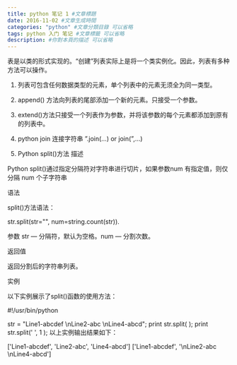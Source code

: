 ```yaml
---
title: python 笔记 1 #文章標題
date: 2016-11-02 #文章生成時間
categories: "python" #文章分類目錄 可以省略
tags: python 入门 笔记 #文章標籤 可以省略
description: #你對本頁的描述 可以省略
---
```

表是以类的形式实现的。“创建”列表实际上是将一个类实例化。因此，列表有多种方法可以操作。

1. 列表可包含任何数据类型的元素，单个列表中的元素无须全为同一类型。
2.  append() 方法向列表的尾部添加一个新的元素。只接受一个参数。

3.  extend()方法只接受一个列表作为参数，并将该参数的每个元素都添加到原有的列表中。

4.  python join 连接字符串 ”.join(…) or join(”,…)

5. Python split()方法  描述

Python split()通过指定分隔符对字符串进行切片，如果参数num 有指定值，则仅分隔 num 个子字符串

语法

split()方法语法：

str.split(str="", num=string.count(str)).

参数
str — 分隔符，默认为空格。num — 分割次数。

返回值

返回分割后的字符串列表。

实例

以下实例展示了split()函数的使用方法：

#!/usr/bin/python

str = "Line1-abcdef \nLine2-abc \nLine4-abcd";
print str.split( );
print str.split(' ', 1 );
以上实例输出结果如下：

['Line1-abcdef', 'Line2-abc', 'Line4-abcd']
['Line1-abcdef', '\nLine2-abc \nLine4-abcd']
